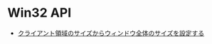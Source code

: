 # Win32 API

- [クライアント領域のサイズからウィンドウ全体のサイズを設定する](https://odashi.hatenablog.com/entry/20110911/1315730376)

